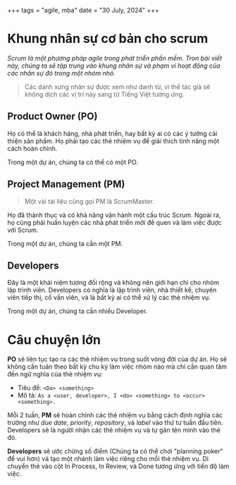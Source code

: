 +++
tags = "agile, mba"
date = "30 July, 2024"
+++

# Khung nhân sự cơ bản cho scrum

_Scrum là một phương pháp agile trong phát triển phần mềm. Tron bài viết này, chúng ta sẽ tập trung vào khung nhân sự và phạm vi hoạt động của các nhân sự đó trong một nhóm nhỏ._

> Các danh xưng nhân sự được xem như danh từ, vì thế tác giả sẽ không dịch các vị trí này sang từ Tiếng Việt tương ứng.

## Product Owner (PO)

Họ có thể là khách hàng, nhà phát triển, hay bất kỳ ai có các ý tưởng cải thiện sản phẩm. Họ phải tạo các thẻ nhiệm vụ để giải thích tính năng một cách hoàn chỉnh.

Trong một dự án, chúng ta có thể có một PO.

## Project Management (PM)

> Một vài tài liệu cũng gọi PM là ScrumMaster.

Họ đã thành thục và có khả năng vận hành một cấu trúc Scrum. Ngoài ra, họ cũng phải huấn luyện các nhà phát triển mới để quen và làm việc được với Scrum.

Trong một dự án, chúng ta cần một PM.

## Developers

Đây là một khái niệm tương đối rộng và không nên giới hạn chỉ cho nhóm lập trình viên. Developers có nghĩa là lập trình viên, nhà thiết kế, chuyên viên tiếp thị, cố vấn viên, và là bất kỳ ai có thể xử lý các thẻ nhiệm vụ.

Trong một dự án, chúng ta cần nhiều Developer.

# Câu chuyện lớn

**PO** sẽ liên tục tạo ra các thẻ nhiệm vụ trong suốt vòng đời của dự án. Họ sẽ không cần tuân theo bất kỳ chu kỳ làm việc nhóm nào mà chỉ cần quan tâm đến ngữ nghĩa của thẻ nhiệm vụ:

- Tiêu đề: `<Do> <something>`
- Mô tả: `As a <user, developer>, I <do> <something> to <occur> <something>.`

Mỗi 2 tuần, **PM** sẽ hoàn chỉnh các thẻ nhiệm vụ bằng cách định nghĩa các trường như _due date_, _priority_, _repository_, và _label_ vào thứ tư tuần đầu tiên. Developers sẽ là người nhận các thẻ nhiệm vụ và tự gán tên mình vào thẻ đó.

**Developers** sẽ ước chừng số điểm (Chúng ta có thể chơi "planning poker" để vui hơn) và tạo một nhánh làm việc riêng cho mỗi thẻ nhiệm vụ. Di chuyển thẻ vào cột In Process, In Review, và Done tương ứng với tiến độ làm việc.
